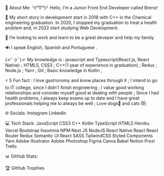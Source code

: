 💫 About Me:
╰(°▽°)╯ Hello, I’m a Junior Front End Developer called Breno!

📖 My short story in development start in 2018 with C++ in the Chemical engineering graduation. In 2020, I stopped my graduation to treat a health problem and, in 2022 start studying Web Development.

👯 I’m looking to work and learn to be a great deveper and help my family.

🔊 I speak English, Spanish and Portuguese .

(☞ﾟヮﾟ)☞ My knowledge ​​is :
javascript and Typescript(React.js, React Native) ;
HTML5, CSS3 ;
C++(1 year of experience in graduation) ;
Redux ;
Node.js ;
Yarn ;
Git ;
Basic knowledge in Kotlin ;

⚡ 5 Fun fact :
I love gastronomy and know places through it ;
I intend to go to IT college, since I didn't finish engineering ;
I value good working relationships and consider myself good at dealing with people ;
Since I had health problems, I always keep exams up to date and I have great professionals helping me to always be well ;
Love dogs🐾 and cats 😻;

🌐 Socials:
Instagram LinkedIn

💻 Tech Stack:
JavaScript CSS3 C++ Kotlin TypeScript HTML5 Heroku Vercel Bootstrap Insomnia NPM Next JS NodeJS React Native React React Router Redux Semantic UI React SASS TailwindCSS Styled Components Yarn Adobe Illustrator Adobe Photoshop Figma Canva Babel Notion Prezi Trello

📊 GitHub Stats:




🏆 GitHub Trophies


